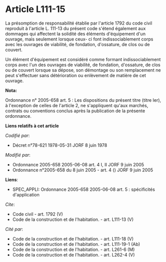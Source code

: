 # Article L111-15

La présomption de responsabilité établie par l'article 1792 du code civil reproduit à l'article L. 111-13 du présent code
s'étend également aux dommages qui affectent la solidité des éléments d'équipement d'un ouvrage, mais seulement lorsque ceux-
ci font indissociablement corps avec les ouvrages de viabilité, de fondation, d'ossature, de clos ou de couvert. 

Un élément d'équipement est considéré comme formant indissociablement corps avec l'un des ouvrages de viabilité, de
fondation, d'ossature, de clos ou de couvert lorsque sa dépose, son démontage ou son remplacement ne peut s'effectuer sans
détérioration ou enlèvement de matière de cet ouvrage.

**Nota:**

Ordonnance n° 2005-658 art. 5 : Les dispositions du présent titre (titre Ier), à l'exception de celles de l'article 2, ne
s'appliquent qu'aux marchés, contrats ou conventions conclus après la publication de la présente ordonnance.

**Liens relatifs à cet article**

_Codifié par_:

  - Décret n°78-621 1978-05-31 JORF 8 juin 1978

_Modifié par_:

  - Ordonnance 2005-658 2005-06-08 art. 4 I, II JORF 9 juin 2005
  - Ordonnance n°2005-658 du 8 juin 2005 - art. 4 () JORF 9 juin 2005

**Liens**:

  - SPEC_APPLI: Ordonnance 2005-658 2005-06-08 art. 5 : spécificités d'application

_Cite_:

  - Code civil - art. 1792 (V)
  - Code de la construction et de l'habitation. - art. L111-13 (V)

_Cité par_:

  - Code de la construction et de l'habitation. - art. L111-18 (V)
  - Code de la construction et de l'habitation. - art. L111-19-1 (Ab)
  - Code de la construction et de l'habitation. - art. L261-6 (M)
  - Code de la construction et de l'habitation. - art. L262-4 (V)
